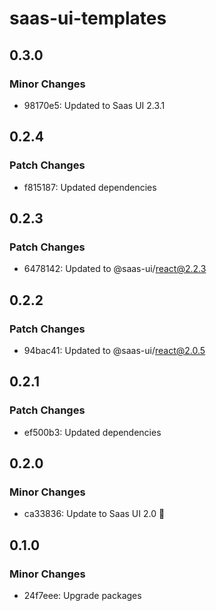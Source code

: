 # saas-ui-templates

## 0.3.0

### Minor Changes

- 98170e5: Updated to Saas UI 2.3.1

## 0.2.4

### Patch Changes

- f815187: Updated dependencies

## 0.2.3

### Patch Changes

- 6478142: Updated to @saas-ui/react@2.2.3

## 0.2.2

### Patch Changes

- 94bac41: Updated to @saas-ui/react@2.0.5

## 0.2.1

### Patch Changes

- ef500b3: Updated dependencies

## 0.2.0

### Minor Changes

- ca33836: Update to Saas UI 2.0 🥳

## 0.1.0

### Minor Changes

- 24f7eee: Upgrade packages
